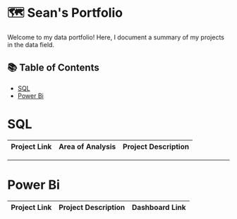 # 🗺 Sean's Portfolio

Welcome to my data portfolio! Here, I document a summary of my projects in the data field. 

## 📚 Table of Contents
- [SQL](#sql)
- [Power Bi](#power-bi)

# SQL

| Project Link | Area of Analysis | Project Description | 
|---|---|---|
***

# Power Bi

| Project Link | Project Description | Dashboard Link |
|---|---|---|
